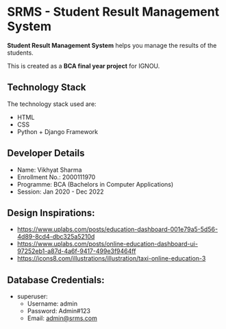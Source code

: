 # SRMS - Student Result Management System
**Student Result Management System** helps you manage the results of the students.

This is created as a **BCA final year project** for IGNOU.

## Technology Stack
The technology stack used are:
- HTML
- CSS
- Python + Django Framework

## Developer Details
- Name: Vikhyat Sharma
- Enrollment No.: 2000111970
- Programme: BCA (Bachelors in Computer Applications)
- Session: Jan 2020 - Dec 2022


## Design Inspirations:
- https://www.uplabs.com/posts/education-dashboard-001e79a5-5d56-4d89-8cd4-dbc325a5210d
- https://www.uplabs.com/posts/online-education-dashboard-ui-97252eb1-a87d-4a6f-9417-499e3f9464ff
- https://icons8.com/illustrations/illustration/taxi-online-education-3

## Database Credentials:
- superuser:
    - Username: admin
    - Password: Admin#123
    - Email: admin@srms.com
